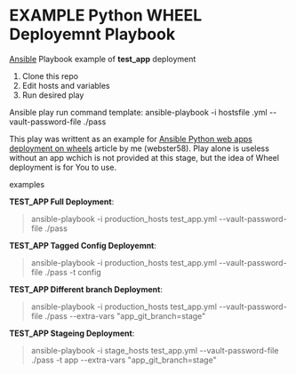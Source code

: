 EXAMPLE Python WHEEL Deployemnt Playbook
========================================

[Ansible](http://ansible.com) Playbook example of **test_app** deployment

1. Clone this repo
2. Edit hosts and variables
3. Run desired play

Ansible play run command template:
ansible-playbook -i hostsfile <app>.yml --vault-password-file ./pass


This play was writtent as an example for [Ansible Python web apps deployment on wheels](https://blog.daftcode.pl/) article by me (webster58). Play alone is useless without an app wchich is not provided at this stage, but the idea of Wheel deployment is for You to use.

examples

**TEST_APP Full Deployment**:
> ansible-playbook -i production_hosts test_app.yml --vault-password-file ./pass

**TEST_APP Tagged Config Deployemnt**:
> ansible-playbook -i production_hosts test_app.yml --vault-password-file ./pass -t config

**TEST_APP Different branch Deployment**:
> ansible-playbook -i production_hosts test_app.yml --vault-password-file ./pass --extra-vars "app_git_branch=stage"

**TEST_APP Stageing Deployment**:
> ansible-playbook -i stage_hosts test_app.yml --vault-password-file ./pass -t app --extra-vars "app_git_branch=stage"
